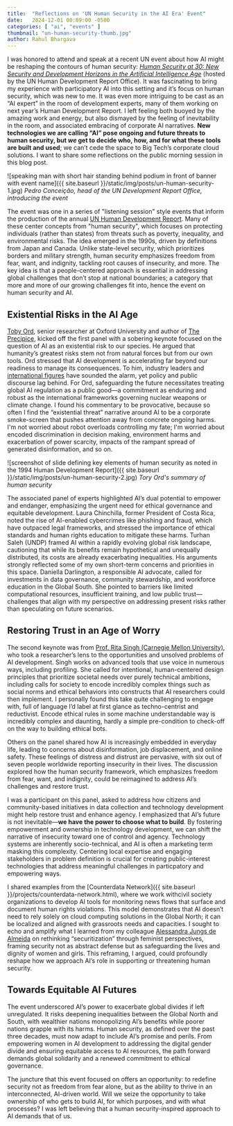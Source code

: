 ```yaml
---
title:  "Reflections on 'UN Human Security in the AI Era' Event"
date:   2024-12-01 00:09:00 -0500
categories: [ "ai", "events" ]
thumbnail: "un-human-security-thumb.jpg"
author: Rahul Bhargava
---
```


I was honored to attend and speak at a recent UN event about how AI might be reshaping the contours of human security: [_Human Security at 30: New Security and Development Horizons in the Artificial Intelligence Age_](https://hdr.undp.org/content/hdro-host-human-security-30-colloquium-21-november-2024) (hosted by the UN Human Development Report Office). It was fascinating to bring my experience with participatory AI into this setting and it’s focus on human security, which was new to me. It was even more intriguing to be cast as an “AI expert” in the room of development experts, many of them working on next year’s Human Development Report. I left feeling both buoyed by the amazing work and energy, but also dismayed by the feeling of inevitability in the room, and associated embracing of corporate AI narratives. **New technologies we are calling “AI” pose ongoing and future threats to human security, but _we_ get to decide who, how, and for what these tools are built and used**; we can’t cede the space to Big Tech’s corporate cloud solutions. I want to share some reflections on the public morning session in this blog post.

![speaking man with short hair standing behind podium in front of banner with event name]({{ site.baseurl }}/static/img/posts/un-human-security-1.jpg)
*Pedro Conceição, head of the UN Development Report Office, introducing the event*

The event was one in a series of "listening session" style events that inform the production of the annual [UN Human Development Report](https://hdr.undp.org). Many of these center concepts from "human security", which focuses on protecting individuals (rather than states) from threats such as poverty, inequality, and environmental risks. The idea emerged in the 1990s, driven by definitions from Japan and Canada. Unlike state-level security, which prioritizes borders and military strength, human security emphasizes freedom from fear, want, and indignity, tackling root causes of insecurity, and more. The key idea is that a people-centered approach is essential in addressing global challenges that don’t stop at national boundaries; a category that more and more of our growing challenges fit into, hence the event on human security and AI.

## Existential Risks in the AI Age

[Toby Ord](https://www.tobyord.com), senior researcher at Oxford University and author of [The Precipice](https://theprecipice.com), kicked off the first panel with a sobering keynote focused on the question of AI as an existential risk to our species. He argued that humanity’s greatest risks stem not from natural forces but from our own tools. Ord stressed that AI development is accelerating far beyond our readiness to manage its consequences. To him, industry leaders and [international figures](https://theelders.org/news/elders-and-future-life-institute-release-open-letter-calling-long-view-leadership-existential) have sounded the alarm, yet policy and public discourse lag behind. For Ord, safeguarding the future necessitates treating global AI regulation as a public good—a commitment as enduring and robust as the international frameworks governing nuclear weapons or climate change. I found his commentary to be provocative, because so often I find the “existential threat” narrative around AI to be a corporate smoke-screen that pushes attention away from concrete ongoing harms. I'm not worried about robot overloads controlling my fate; I'm worried about encoded discrimination in decision making, environment harms and exacerbation of power scarcity, impacts of the rampant spread of generated disinformation, and so on.

![screenshot of slide defining key elements of human security as noted in the 1994 Human Development Report]({{ site.baseurl }}/static/img/posts/un-human-security-2.jpg)
*Tory Ord's summary of human security*

The associated panel of experts highlighted AI’s dual potential to empower and endanger, emphasizing the urgent need for ethical governance and equitable development. Laura Chinchilla, former President of Costa Rica, noted the rise of AI-enabled cybercrimes like phishing and fraud, which have outpaced legal frameworks, and stressed the importance of ethical standards and human rights education to mitigate these harms. Turhan Saleh (UNDP) framed AI within a rapidly evolving global risk landscape, cautioning that while its benefits remain hypothetical and unequally distributed, its costs are already exacerbating inequalities. His arguments strongly reflected some of my own short-term concerns and priorities in this space. Daniella Darlington, a responsible AI advocate, called for investments in data governance, community stewardship, and workforce education in the Global South. She pointed to barriers like limited computational resources, insufficient training, and low public trust—challenges that align with my perspective on addressing present risks rather than speculating on future scenarios.


## Restoring Trust in an Age of Worry

The second keynote was from [Prof. Rita Singh (Carnegie Mellon University)](https://www.cylab.cmu.edu/directory/bios/singh-rita.html), who took a researcher’s lens to the opportunities and unsolved problems of AI development. Singh works on advanced tools that use voice in numerous ways, including profiling. She called for intentional, human-centered design principles that prioritize societal needs over purely technical ambitions, including calls for society to encode incredibly complex things such as social norms and ethical behaviors into constructs that AI researchers could then implement. I personally found this take quite challenging to engage with, full of language I’d label at first glance as techno-centrist and reductivist. Encode ethical rules in some machine understandable way is incredibly complex and daunting, hardly a simple pre-condition to check-off on the way to building ethical bots.

Others on the panel shared how AI is increasingly embedded in everyday life, leading to concerns about disinformation, job displacement, and online safety. These feelings of distress and distrust are pervasive, with six out of seven people worldwide reporting insecurity in their lives. The discussion explored how the human security framework, which emphasizes freedom from fear, want, and indignity, could be reimagined to address AI’s challenges and restore trust.

I was a participant on this panel, asked to address how citizens and community-based initiatives in data collection and technology development might help restore trust and enhance agency. I emphasized that AI’s future is not inevitable—**we have the power to choose what to build**. By fostering empowerment and ownership in technology development, we can shift the narrative of insecurity toward one of control and agency. Technology systems are inherently socio-technical, and AI is often a marketing term masking this complexity. Centering local expertise and engaging stakeholders in problem definition is crucial for creating public-interest technologies that address meaningful challenges in particpatory and empowering ways.

I shared examples from the [Counterdata Network]({{ site.baseurl }}/projects/counterdata-network.html), where we work withcivil society organizations to develop AI tools for monitoring news flows that surface and document human rights violations. This model demonstrates that AI doesn’t need to rely solely on cloud computing solutions in the Global North; it can be localized and aligned with grassroots needs and capacities. I sought to echo and amplify what I learned from my colleague [Alessandra Jungs de Almeida](https://alessandrajungs.com) on rethinking “securitization” through feminist perspectives, framing security not as abstract defense but as safeguarding the lives and dignity of women and girls. This reframing, I argued, could profoundly reshape how we approach AI’s role in supporting or threatening human security.

## Towards Equitable AI Futures

The event underscored AI’s power to exacerbate global divides if left unregulated. It risks deepening inequalities between the Global North and South, with wealthier nations monopolizing AI’s benefits while poorer nations grapple with its harms. Human security, as defined over the past three decades, must now adapt to include AI’s promise and perils. From empowering women in AI development to addressing the digital gender divide and ensuring equitable access to AI resources, the path forward demands global solidarity and a renewed commitment to ethical governance.

The juncture that this event focused on offers an opportunity: to redefine security not as freedom from fear alone, but as the ability to thrive in an interconnected, AI-driven world. Will we seize the opportunity to take ownership of who gets to build AI, for which purposes, and with what processes? I was left believing that a human security-inspired approach to AI demands that of us.
